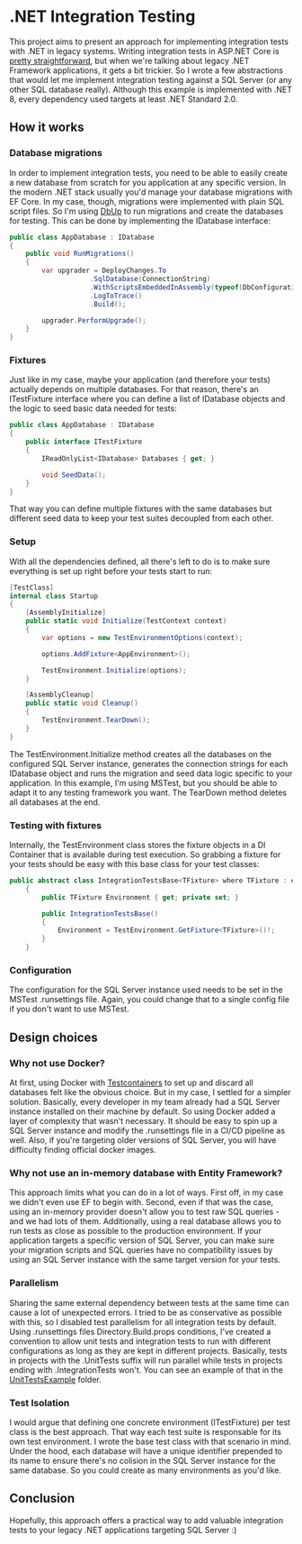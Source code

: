# .NET Integration Testing

This project aims to present an approach for implementing integration tests with .NET in legacy systems. Writing integration tests in ASP.NET Core is [pretty straightforward](https://learn.microsoft.com/en-us/aspnet/core/test/integration-tests?view=aspnetcore-9.0), but when we're talking about legacy .NET Framework applications, it gets a bit trickier. So I wrote a few abstractions that would let me implement integration testing against a SQL Server (or any other SQL database really). Although this example is implemented with .NET 8, every dependency used targets at least .NET Standard 2.0.

## How it works

### Database migrations
In order to implement integration tests, you need to be able to easily create a new database from scratch for you application at any specific version. In the modern .NET stack usually you'd manage your database migrations with EF Core. In my case, though, migrations were implemented with plain SQL script files. So I'm using [DbUp](https://github.com/DbUp/DbUp) to run migrations and create the databases for testing. This can be done by implementing the IDatabase interface:

```c#
public class AppDatabase : IDatabase
{ 
	public void RunMigrations()
	{
		var upgrader = DeployChanges.To
                    .SqlDatabase(ConnectionString)
                    .WithScriptsEmbeddedInAssembly(typeof(DbConfiguration).Assembly)
                    .LogToTrace()
                    .Build();

		upgrader.PerformUpgrade();
	}
}
```
### Fixtures
Just like in my case, maybe your application (and therefore your tests) actually depends on multiple databases. For that reason, there's an ITestFixture interface where you can define a list of IDatabase objects and the logic to seed basic data needed for tests:
```c#
public class AppDatabase : IDatabase
{ 
	public interface ITestFixture
	{
		IReadOnlyList<IDatabase> Databases { get; }

		void SeedData();
	}
}
```
That way you can define multiple fixtures with the same databases but different seed data to keep your test suites decoupled from each other.
### Setup
With all the dependencies defined, all there's left to do is to make sure everything is set up right before your tests start to run:
```c#
[TestClass]
internal class Startup
{
	[AssemblyInitialize]
	public static void Initialize(TestContext context)
	{
		var options = new TestEnvironmentOptions(context);

		options.AddFixture<AppEnvironment>();

		TestEnvironment.Initialize(options);
	}

	[AssemblyCleanup]
	public static void Cleanup()
	{
		TestEnvironment.TearDown();
	}
}
```
The TestEnvironment.Initialize method creates all the databases on the configured SQL Server instance, generates the connection strings for each IDatabase object and runs the migration and seed data logic specific to your application. In this example, I'm using MSTest, but you should be able to adapt it to any testing framework you want. The TearDown method deletes all databases at the end.
### Testing with fixtures
Internally, the TestEnvironment class stores the fixture objects in a DI Container that is available during test execution. So grabbing a fixture for your tests should be easy with this base class for your test classes:
```c#
public abstract class IntegrationTestsBase<TFixture> where TFixture : class, ITestFixture
	{
		public TFixture Environment { get; private set; }

		public IntegrationTestsBase()
		{
			Environment = TestEnvironment.GetFixture<TFixture>()!;
		}
	}
```
### Configuration
The configuration for the SQL Server instance used needs to be set in the MSTest .runsettings file. Again, you could change that to a single config file if you don't want to use MSTest.

## Design choices

### Why not use Docker?
At first, using Docker with [Testcontainers](https://github.com/testcontainers/testcontainers-dotnet) to set up and discard all databases felt like the obvious choice. But in my case, I settled for a simpler solution. Basically, every developer in my team already had a SQL Server instance installed on their machine by default. So using Docker added a layer of complexity that wasn't necessary. It should be easy to spin up a SQL Server instance and modify the .runsettings file in a CI/CD pipeline as well. Also, if you're targeting older versions of SQL Server, you will have difficulty finding official docker images.

### Why not use an in-memory database with Entity Framework?
This approach limits what you can do in a lot of ways. First off, in my case we didn't even use EF to begin with. Second, even if that was the case, using an in-memory provider doesn't allow you to test raw SQL queries - and we had lots of them. Additionally, using a real database allows you to run tests as close as possible to the production environment. If your application targets a specific version of SQL Server, you can make sure your migration scripts and SQL queries have no compatibility issues by using an SQL Server instance with the same target version for your tests.

### Parallelism
Sharing the same external dependency between tests at the same time can cause a lot of unexpected errors. I tried to be as conservative as possible with this, so I disabled test parallelism for all integration tests by default. Using .runsettings files Directory.Build.props conditions, I've created a convention to allow unit tests and integration tests to run with different configurations as long as they are kept in different projects. Basically, tests in projects with the .UnitTests suffix will run parallel while tests in projects ending with .IntegrationTests won't. You can see an example of that in the [UnitTestsExample](./UnitTestsExample/) folder.

### Test Isolation
I would argue that defining one concrete environment (ITestFixture) per test class is the best approach. That way each test suite is responsable for its own test environment. I wrote the base test class with that scenario in mind. Under the hood, each database will have a unique identifier prepended to its name to ensure there's no colision in the SQL Server instance for the same database. So you could create as many environments as you'd like.

## Conclusion

Hopefully, this approach offers a practical way to add valuable integration tests to your legacy .NET applications targeting SQL Server :)
